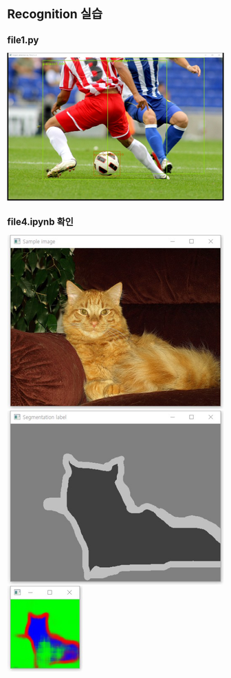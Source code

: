 # Recognition 실습

## file1.py
![file1_result](./results/file1_result.JPG)

## file4.ipynb 확인
![file4_Sample_image_result](./results/file4_Sample_image_result.JPG)
![file4_Segmentation_label_result](./results/file4_Segmentation_label_result.JPG)
![file4_Segmentation_prediction_result](./results/file4_Segmentation_prediction_result.JPG)
